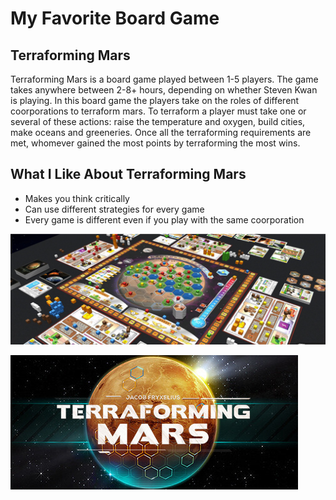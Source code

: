 # My Favorite Board Game

## Terraforming Mars

Terraforming Mars is a board game played between 1-5 players. The game takes anywhere between 2-8+ hours, depending on whether Steven Kwan is playing. In this board game the players take on the roles of different coorporations to terraform mars. To terraform a player must take one or several of these actions: raise the temperature and oxygen, build cities, make oceans and greeneries. Once all the terraforming requirements are met, whomever gained the most points by terraforming the most wins.

## What I Like About Terraforming Mars 
- Makes you think critically
- Can use different strategies for every game
- Every game is different even if you play with the same coorporation

![TM Board game](TMboardgame.png)




![TM video game](header.jpg)
